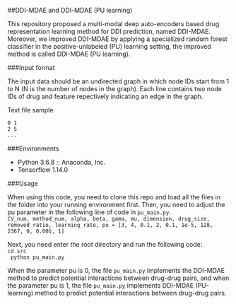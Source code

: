##DDI-MDAE and DDI-MDAE (PU learning)

This repository proposed a multi-modal deep auto-encoders based drug representation learning method for DDI prediction, named DDI-MDAE. Moreover, we improved DDI-MDAE by applying a specialized random forest classifier in the positive-unlabeled (PU) learning setting, the improved method is called DDI-MDAE (PU learning). 

###Input format

The input data should be an undirected graph in which node IDs start from 1 to N (N is the number of nodes in the graph). Each line contains two node IDs of drug and feature repectively indicating an edge in the graph.

Text file sample

```0 1```  
```2 5```  
```...```

###Environments
- Python 3.6.8 :: Anaconda, Inc.
- Tensorflow 1.14.0

###Usage

When using this code, you need to clone this repo and load all the files in the folder into your running environment first. Then, you need to adjust the pu parameter in the following line of code in `pu_main.py`.   
```CV_num, method_num, alpha, beta, gama, mu, dimension, drug_size, removed_ratio, learning_rate, pu = [3, 4, 0.1, 2, 0.1, 1e-5, 128, 2367, 0, 0.001, 1]```  

Next, you need enter the root directory and run the following code:  
```cd src```  
``` python pu_main.py``` 

When the parameter pu is 0, the file `pu_main.py` implements the DDI-MDAE method to predict potential interactions between drug-drug pairs, and when the parameter pu is 1, the file `pu_main.py` implements DDI-MDAE (PU-learning) method to predict potential interactions between drug-drug pairs.
